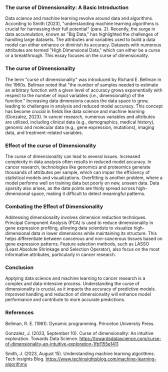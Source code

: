 
### The curse of Dimensionality: A Basic Introduction <a id="The curse of Dimensionality-a basic introduction"></a>
Data science and machine learning revolve around data and algorithms. According to Smith (2023), "understanding machine learning algorithms is crucial for harnessing their full potential" (para. 2). Recently, the surge in data accumulation, known as "Big Data," has highlighted the challenges of handling large datasets. The attributes and variables used to build a data model can either enhance or diminish its accuracy. Datasets with numerous attributes are termed "High Dimensional Data," which can either be a curse or a breakthrough. This essay focuses on the curse of dimensionality.

### The curse of Dimensionality <a id="the curse of dimensionality"><a>
The term "curse of dimensionality" was introduced by Richard E. Bellman in the 1960s. Bellman noted that "the number of samples needed to estimate an arbitrary function with a given level of accuracy grows exponentially with respect to the number of input variables (i.e., dimensionality) of the function." Increasing data dimensions causes the data space to grow, leading to challenges in analysis and reduced model accuracy. This concept has become crucial in fields like data science and machine learning (Gonzalez, 2023). In cancer research, numerous variables and attributes are utilized, including clinical data (e.g., demographics, medical history), genomic and molecular data (e.g., gene expression, mutations), imaging data, and treatment-related variables.

### Effect of the curse of Dimensionality <a id="Effect of the curse of diemnsionality"></a>
The curse of dimensionality can lead to several issues. Increased complexity in data analysis often results in reduced model accuracy. In cancer research, technologies like genomics and proteomics generate thousands of attributes per sample, which can impair the efficiency of statistical models and visualizations. Overfitting is another problem, where a model performs well on training data but poorly on new, unseen data. Data sparsity also arises, as the data points are thinly spread across high-dimensional space, making it difficult to detect meaningful patterns.

### Combating the Effect of Dimensionality <a id="Combating the Effect of Dimensionality"></a>
Addressing dimensionality involves dimension reduction techniques. Principal Component Analysis (PCA) is used to reduce dimensionality in gene expression profiling, allowing data scientists to visualize high-dimensional data in lower dimensions while maintaining its structure. This helps differentiate between cancerous and non-cancerous tissues based on gene expression patterns. Feature selection methods, such as LASSO (Least Absolute Shrinkage and Selection Operator), also focus on the most informative attributes, particularly in cancer research.

### Conclusion<a id="conclusion"></a>
Applying data science and machine learning to cancer research is a complex and data-intensive process. Understanding the curse of dimensionality is crucial, as it impacts the accuracy of predictive models. Improved handling and reduction of dimensionality will enhance model performance and contribute to more accurate predictions.

### References<a id="References"></a>
Bellman, R. E. (1961). Dynamic programming. Princeton University Press.

Gonzalez, J. (2023, September 10). Curse of dimensionality: An intuitive exploration. Towards Data Science. https://towardsdatascience.com/curse-of-dimensionality-an-intuitive-exploration-1fbf155e1411

Smith, J. (2023, August 15). Understanding machine learning algorithms. Tech Insights Blog. https://www.techinsightsblog.com/machine-learning-algorithms

